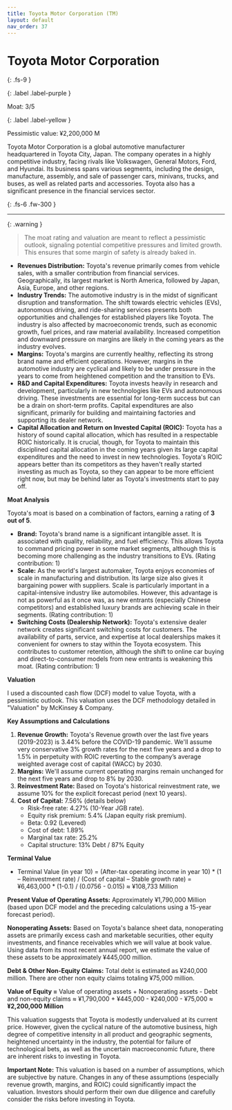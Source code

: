 ```yaml
---
title: Toyota Motor Corporation (TM)
layout: default
nav_order: 37
---
```


# Toyota Motor Corporation
{: .fs-9 }

{: .label .label-purple }

Moat: 3/5

{: .label .label-yellow }

Pessimistic value: ¥2,200,000 M

Toyota Motor Corporation is a global automotive manufacturer headquartered in Toyota City, Japan.  The company operates in a highly competitive industry, facing rivals like Volkswagen, General Motors, Ford, and Hyundai.  Its business spans various segments, including the design, manufacture, assembly, and sale of passenger cars, minivans, trucks, and buses, as well as related parts and accessories. Toyota also has a significant presence in the financial services sector.

{: .fs-6 .fw-300 }

---

{: .warning } 
>The moat rating and valuation are meant to reflect a pessimistic outlook, signaling potential competitive pressures and limited growth. This ensures that some margin of safety is already baked in.

* **Revenues Distribution:** Toyota's revenue primarily comes from vehicle sales, with a smaller contribution from financial services. Geographically, its largest market is North America, followed by Japan, Asia, Europe, and other regions.
* **Industry Trends:** The automotive industry is in the midst of significant disruption and transformation. The shift towards electric vehicles (EVs), autonomous driving, and ride-sharing services presents both opportunities and challenges for established players like Toyota. The industry is also affected by macroeconomic trends, such as economic growth, fuel prices, and raw material availability.  Increased competition and downward pressure on margins are likely in the coming years as the industry evolves.
* **Margins:** Toyota's margins are currently healthy, reflecting its strong brand name and efficient operations. However, margins in the automotive industry are cyclical and likely to be under pressure in the years to come from heightened competition and the transition to EVs.
* **R&D and Capital Expenditures:**  Toyota invests heavily in research and development, particularly in new technologies like EVs and autonomous driving.  These investments are essential for long-term success but can be a drain on short-term profits. Capital expenditures are also significant, primarily for building and maintaining factories and supporting its dealer network.
* **Capital Allocation and Return on Invested Capital (ROIC):** Toyota has a history of sound capital allocation, which has resulted in a respectable ROIC historically. It is crucial, though, for Toyota to maintain this disciplined capital allocation in the coming years given its large capital expenditures and the need to invest in new technologies. Toyota's ROIC appears better than its competitors as they haven't really started investing as much as Toyota, so they can appear to be more efficient right now, but may be behind later as Toyota's investments start to pay off.

**Moat Analysis**

Toyota's moat is based on a combination of factors, earning a rating of **3 out of 5**.

* **Brand:** Toyota's brand name is a significant intangible asset.  It is associated with quality, reliability, and fuel efficiency. This allows Toyota to command pricing power in some market segments, although this is becoming more challenging as the industry transitions to EVs. (Rating contribution: 1)
* **Scale:** As the world's largest automaker, Toyota enjoys economies of scale in manufacturing and distribution. Its large size also gives it bargaining power with suppliers. Scale is particularly important in a capital-intensive industry like automobiles. However, this advantage is not as powerful as it once was, as new entrants (especially Chinese competitors) and established luxury brands are achieving scale in their segments. (Rating contribution: 1)
* **Switching Costs (Dealership Network):** Toyota's extensive dealer network creates significant switching costs for customers. The availability of parts, service, and expertise at local dealerships makes it convenient for owners to stay within the Toyota ecosystem. This contributes to customer retention, although the shift to online car buying and direct-to-consumer models from new entrants is weakening this moat. (Rating contribution: 1)

**Valuation**

I used a discounted cash flow (DCF) model to value Toyota, with a pessimistic outlook. This valuation uses the DCF methodology detailed in "Valuation" by McKinsey & Company.

**Key Assumptions and Calculations**

1. **Revenue Growth:** Toyota's Revenue growth over the last five years (2019-2023) is 3.44% before the COVID-19 pandemic. We'll assume very conservative 3% growth rates for the next five years and a drop to 1.5% in perpetuity with ROIC reverting to the company’s average weighted average cost of capital (WACC) by 2030. 
2. **Margins:** We'll assume current operating margins remain unchanged for the next five years and drop to 8% by 2030.
3. **Reinvestment Rate:** Based on Toyota's historical reinvestment rate, we assume 10% for the explicit forecast period (next 10 years).
4. **Cost of Capital:** 7.56% (details below)
    * Risk-free rate: 4.27% (10-Year JGB rate).
    * Equity risk premium: 5.4% (Japan equity risk premium).
    * Beta: 0.92 (Levered)
    * Cost of debt: 1.89%
    * Marginal tax rate: 25.2%
    * Capital structure: 13% Debt / 87% Equity

**Terminal Value**

* Terminal Value (in year 10) = (After-tax operating income in year 10) * (1 – Reinvestment rate) / (Cost of capital – Stable growth rate) =  ¥6,463,000 * (1-0.1) / (0.0756 - 0.015) ≈ ¥108,733 Million

**Present Value of Operating Assets:**  Approximately ¥1,790,000 Million (based upon DCF model and the preceding calculations using a 15-year forecast period). 

**Nonoperating Assets:**  Based on Toyota's balance sheet data, nonoperating assets are primarily excess cash and marketable securities, other equity investments, and finance receivables which we will value at book value. Using data from its most recent annual report, we estimate the value of these assets to be approximately ¥445,000 million.


**Debt & Other Non-Equity Claims:** Total debt is estimated as ¥240,000 million. There are other non equity claims totaling ¥75,000 million.


**Value of Equity =**  Value of operating assets + Nonoperating assets - Debt and non-equity claims  ≈ ¥1,790,000 + ¥445,000 - ¥240,000 - ¥75,000 ≈ **¥2,200,000 Million**

This valuation suggests that Toyota is modestly undervalued at its current price. However, given the cyclical nature of the automotive business, high degree of competitive intensity in all product and geographic segments, heightened uncertainty in the industry, the potential for failure of technological bets, as well as the uncertain macroeconomic future, there are inherent risks to investing in Toyota.



**Important Note:**  This valuation is based on a number of assumptions, which are subjective by nature.  Changes in any of these assumptions (especially revenue growth, margins, and ROIC) could significantly impact the valuation. Investors should perform their own due diligence and carefully consider the risks before investing in Toyota.
